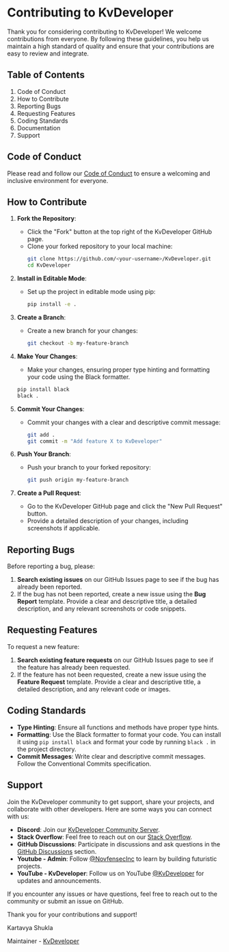 # Contributing to KvDeveloper

Thank you for considering contributing to KvDeveloper! We welcome contributions from everyone. By following these guidelines, you help us maintain a high standard of quality and ensure that your contributions are easy to review and integrate.

## Table of Contents

1. Code of Conduct
2. How to Contribute
3. Reporting Bugs
4. Requesting Features
5. Coding Standards
6. Documentation
7. Support

## Code of Conduct

Please read and follow our [Code of Conduct](https://github.com/Novfensec/KvDeveloper/blob/main/CODE_OF_CONDUCT.md) to ensure a welcoming and inclusive environment for everyone.

## How to Contribute

1. **Fork the Repository**:
   - Click the "Fork" button at the top right of the KvDeveloper GitHub page.
   - Clone your forked repository to your local machine:
     ```sh
     git clone https://github.com/<your-username>/KvDeveloper.git
     cd KvDeveloper
     ```

2. **Install in Editable Mode**:
   - Set up the project in editable mode using pip:
     ```sh
     pip install -e .
     ```

3. **Create a Branch**:
   - Create a new branch for your changes:
     ```sh
     git checkout -b my-feature-branch
     ```

4. **Make Your Changes**:
   - Make your changes, ensuring proper type hinting and formatting your code using the Black formatter.
   ```sh
   pip install black
   black .
   ```

5. **Commit Your Changes**:
   - Commit your changes with a clear and descriptive commit message:
     ```sh
     git add .
     git commit -m "Add feature X to KvDeveloper"
     ```

6. **Push Your Branch**:
   - Push your branch to your forked repository:
     ```sh
     git push origin my-feature-branch
     ```

7. **Create a Pull Request**:
   - Go to the KvDeveloper GitHub page and click the "New Pull Request" button.
   - Provide a detailed description of your changes, including screenshots if applicable.

## Reporting Bugs

Before reporting a bug, please:

1. **Search existing issues** on our GitHub Issues page to see if the bug has already been reported.
2. If the bug has not been reported, create a new issue using the **Bug Report** template. Provide a clear and descriptive title, a detailed description, and any relevant screenshots or code snippets.

## Requesting Features

To request a new feature:

1. **Search existing feature requests** on our GitHub Issues page to see if the feature has already been requested.
2. If the feature has not been requested, create a new issue using the **Feature Request** template. Provide a clear and descriptive title, a detailed description, and any relevant code or images.

## Coding Standards

- **Type Hinting**: Ensure all functions and methods have proper type hints.
- **Formatting**: Use the Black formatter to format your code. You can install it using `pip install black` and format your code by running `black .` in the project directory.
- **Commit Messages**: Write clear and descriptive commit messages. Follow the Conventional Commits specification.

## Support

Join the KvDeveloper community to get support, share your projects, and collaborate with other developers. Here are some ways you can connect with us:

- **Discord**: Join our [KvDeveloper Community Server](https://discord.com/invite/gpubX9H8p7).
- **Stack Overflow**: Feel free to reach out on our [Stack Overflow](https://stackoverflow.com/users/16486510/novfensec).
- **GitHub Discussions**: Participate in discussions and ask questions in the [GitHub Discussions](https://github.com/Novfensec/KvDeveloper/discussions) section.
- **Youtube - Admin**: Follow [@NovfensecInc](https://youtube.com/@NovfensecInc) to learn by building futuristic projects.
- **YouTube - KvDeveloper**: Follow us on YouTube [@KvDeveloper](https://youtube.com/@KvDeveloper) for updates and announcements.

If you encounter any issues or have questions, feel free to reach out to the community or submit an issue on GitHub.

Thank you for your contributions and support!

Kartavya Shukla

Maintainer - [KvDeveloper](https://github.com/Novfensec/KvDeveloper)

